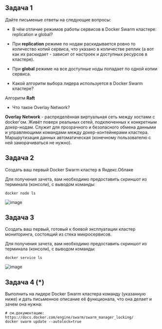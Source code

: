 ## Задача 1

Дайте письменые ответы на следующие вопросы:

- В чём отличие режимов работы сервисов в Docker Swarm кластере: replication и global?

+ При **replication** режиме по нодам раскидывается ровно то количество копий сервиса, что указано в количестве реплик (а вот как их раскидает - зависит от настроек и доступных ресурсов в кластере).  

+ При **global** режиме на все доступные ноды попадает по одной копии сервиса.


- Какой алгоритм выбора лидера используется в Docker Swarm кластере?

Алгоритм **Raft**


- Что такое Overlay Network?

**Overlay Network** - распределённая виртуальная сеть между хостами с docker'ом. Живёт поверх реальных сетей, подключенных к конкретным докер-нодам. Служит для прозрачного и безопасного обмена данными и управляющими командами между докер-контейнерами кластера. Маршрутизация данных автоматическая (конечному пользователю с ней заморачиваться не нужно).


## Задача 2

Создать ваш первый Docker Swarm кластер в Яндекс.Облаке

Для получения зачета, вам необходимо предоставить скриншот из терминала (консоли), с выводом команды:
```
docker node ls
```
![image](https://user-images.githubusercontent.com/33546071/155852253-ea1756d5-8bf2-452e-b89e-cf56aa851ec7.png)


## Задача 3

Создать ваш первый, готовый к боевой эксплуатации кластер мониторинга, состоящий из стека микросервисов.

Для получения зачета, вам необходимо предоставить скриншот из терминала (консоли), с выводом команды:
```
docker service ls
```
![image](https://user-images.githubusercontent.com/33546071/155852266-e2d52b7b-969c-4b69-8000-cce31e5ee87a.png)


## Задача 4 (*)

Выполнить на лидере Docker Swarm кластера команду (указанную ниже) и дать письменное описание её функционала, что она делает и зачем она нужна:
```
# см.документацию: https://docs.docker.com/engine/swarm/swarm_manager_locking/
docker swarm update --autolock=true
